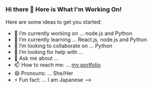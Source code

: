 ###  Hi there 👋 Here is What I'm Working On!


Here are some ideas to get you started:

- 🔭 I’m currently working on ... node.js and Python
- 🌱 I’m currently learning ... React.js, node.js and Python
- 👯 I’m looking to collaborate on ... Python
- 🤔 I’m looking for help with ...
- 💬 Ask me about ...
- 📫 How to reach me: ... [my portfolio](https://sayolovingfoss.com/)
- 😄 Pronouns: ... She/Her
- ⚡ Fun fact: ... I am Japanese
-->
